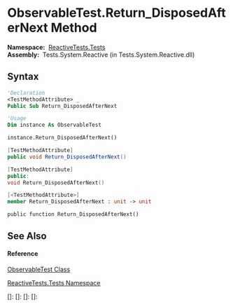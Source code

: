 # ObservableTest.Return\_DisposedAfterNext Method

**Namespace:**  [ReactiveTests.Tests](ReactiveTests.Tests\ReactiveTests.Tests.md)  
**Assembly:**  Tests.System.Reactive (in Tests.System.Reactive.dll)

## Syntax

```vb
'Declaration
<TestMethodAttribute> _
Public Sub Return_DisposedAfterNext
```

```vb
'Usage
Dim instance As ObservableTest

instance.Return_DisposedAfterNext()
```

```csharp
[TestMethodAttribute]
public void Return_DisposedAfterNext()
```

```c++
[TestMethodAttribute]
public:
void Return_DisposedAfterNext()
```

```fsharp
[<TestMethodAttribute>]
member Return_DisposedAfterNext : unit -> unit 
```

```jscript
public function Return_DisposedAfterNext()
```

## See Also

#### Reference

[ObservableTest Class](ObservableTest\ObservableTest.md)

[ReactiveTests.Tests Namespace](ReactiveTests.Tests\ReactiveTests.Tests.md)

[]: 
[]: 
[]: 
[]: 